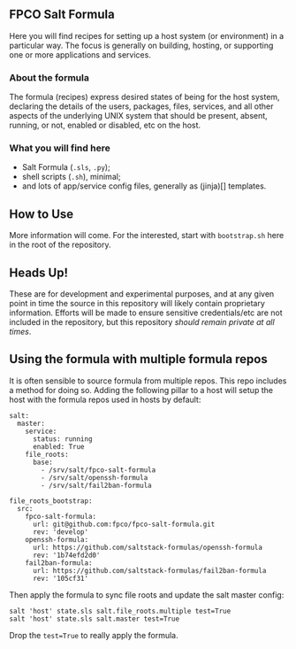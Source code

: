 ## FPCO Salt Formula

Here you will find recipes for setting up a host system (or environment) in a
particular way. The focus is generally on building, hosting, or supporting one
or more applications and services.


### About the formula

The formula (recipes) express desired states of being for the host system,
declaring the details of the users, packages, files, services, and all other
aspects of the underlying UNIX system that should be present, absent, running,
or not, enabled or disabled, etc on the host.


### What you will find here

* Salt Formula (`.sls`, `.py`);
* shell scripts (`.sh`), minimal;
* and lots of app/service config files, generally as (jinja)[] templates.


## How to Use

More information will come. For the interested, start with `bootstrap.sh` here
in the root of the repository.


## Heads Up!

These are for development and experimental purposes, and at any given point in
time the source in this repository will likely contain proprietary information.
Efforts will be made to ensure sensitive credentials/etc are not included in the
repository, but this repository *should remain private at all times*.


## Using the formula with multiple formula repos

It is often sensible to source formula from multiple repos. This repo includes a
method for doing so. Adding the following pillar to a host will setup the host
with the formula repos used in hosts by default:

    salt:
      master:
        service:
          status: running
          enabled: True
        file_roots:
          base:
            - /srv/salt/fpco-salt-formula
            - /srv/salt/openssh-formula
            - /srv/salt/fail2ban-formula

    file_roots_bootstrap:
      src:
        fpco-salt-formula:
          url: git@github.com:fpco/fpco-salt-formula.git
          rev: 'develop'
        openssh-formula:
          url: https://github.com/saltstack-formulas/openssh-formula
          rev: '1b74efd2d0'
        fail2ban-formula:
          url: https://github.com/saltstack-formulas/fail2ban-formula
          rev: '105cf31'


Then apply the formula to sync file roots and update the salt master config:

    salt 'host' state.sls salt.file_roots.multiple test=True
    salt 'host' state.sls salt.master test=True


Drop the `test=True` to really apply the formula.
